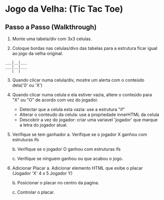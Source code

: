 # Jogo da Velha: (Tic Tac Toe)
## Passo a Passo (Walkthrough)

1. Monte uma tabela/div com 3x3 celulas.

2.  Coloque bordas nas celulas/divs das tabelas para a estrutura ficar igual ao jogo da velha original.
``` 
___|__|___
___|__|___
   |  |
```

3.  Quando clicar numa celula/div, mostre um alerta com o conteúdo dela('0' ou 'X')

4.  Quando clicar numa celula e ela estiver vazia, altere o conteúdo para "X" ou "O" de acordo com vez do jogador.
    * Detectar que a celula esta vazia: use a estrutura "if"
    * Alterar o conteudo da celula: use a propriedade innerHTML da celula
    * Descobrir a vez do jogador: criar uma variavel 'jogador' que marque a letra do jogador atual.

5. Verifique se tem ganhador 
   a. Verifique se o jogador X ganhou com estruturas ifs
   
   b. Verifique se o jogador O ganhou com estruturas ifs
   
   c. Verifique se ninguem ganhou ou que acabou o jogo.

6. Adicionar Placar 
   a. Adicionar elemento HTML que exibe o placar (Jogador 'X' 4 x 5 Jogador Y)
   
   b. Posicionar o placar no centro da pagina.
   
   c. Controlar o placar.
